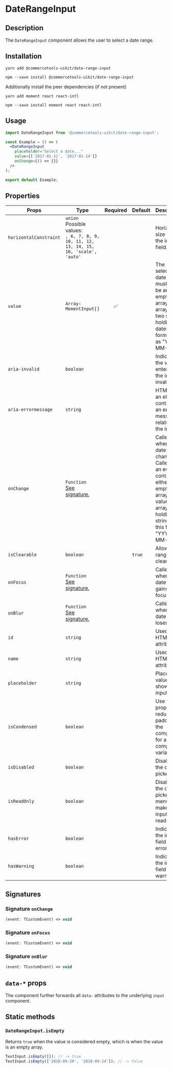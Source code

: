 <!-- THIS IS AN AUTOGENERATED FILE. DO NOT EDIT THIS FILE DIRECTLY. -->
<!-- This file is created by the `yarn generate-readme` script. -->

# DateRangeInput

## Description

The `DateRangeInput` component allows the user to select a date range.

## Installation

```
yarn add @commercetools-uikit/date-range-input
```

```
npm --save install @commercetools-uikit/date-range-input
```

Additionally install the peer dependencies (if not present)

```
yarn add moment react react-intl
```

```
npm --save install moment react react-intl
```

## Usage

```jsx
import DateRangeInput from '@commercetools-uikit/date-range-input';

const Example = () => (
  <DateRangeInput
    placeholder="Select a date..."
    value={['2017-01-11', '2017-01-14']}
    onChange={() => {}}
  />
);

export default Example;
```

## Properties

| Props                  | Type                                                                                         | Required | Default | Description                                                                                                                                                       |
| ---------------------- | -------------------------------------------------------------------------------------------- | :------: | ------- | ----------------------------------------------------------------------------------------------------------------------------------------------------------------- |
| `horizontalConstraint` | `union`<br/>Possible values:<br/>`, 6, 7, 8, 9, 10, 11, 12, 13, 14, 15, 16, 'scale', 'auto'` |          |         | Horizontal size limit of the input field.                                                                                                                         |
| `value`                | `Array: MomentInput[]`                                                                       |    ✅    |         | The selected date range, must either be an empty array or an array of two strings holding dates formatted as "YYYY-MM-DD".                                        |
| `aria-invalid`         | `boolean`                                                                                    |          |         | Indicate if the value entered in the input is invalid.                                                                                                            |
| `aria-errormessage`    | `string`                                                                                     |          |         | HTML ID of an element containing an error message related to the input.                                                                                           |
| `onChange`             | `Function`<br/>[See signature.](#signature-onchange)                                         |          |         | Called when the date range changes. Called with an event containing either an empty array (no value) or an array holding two string in this format: "YYYY-MM-DD". |
| `isClearable`          | `boolean`                                                                                    |          | `true`  | Allows the range to be cleared                                                                                                                                    |
| `onFocus`              | `Function`<br/>[See signature.](#signature-onfocus)                                          |          |         | Called when the date input gains focus.                                                                                                                           |
| `onBlur`               | `Function`<br/>[See signature.](#signature-onblur)                                           |          |         | Called when the date input loses focus.                                                                                                                           |
| `id`                   | `string`                                                                                     |          |         | Used as the HTML `id` attribute.                                                                                                                                  |
| `name`                 | `string`                                                                                     |          |         | Used as the HTML `name` attribute.                                                                                                                                |
| `placeholder`          | `string`                                                                                     |          |         | Placeholder value to show in the input field                                                                                                                      |
| `isCondensed`          | `boolean`                                                                                    |          |         | Use this property to reduce the paddings of the component for a ui compact variant                                                                                |
| `isDisabled`           | `boolean`                                                                                    |          |         | Disables the date picker                                                                                                                                          |
| `isReadOnly`           | `boolean`                                                                                    |          |         | Disables the date picker menu and makes input field read-only                                                                                                     |
| `hasError`             | `boolean`                                                                                    |          |         | Indicates the input field has an error                                                                                                                            |
| `hasWarning`           | `boolean`                                                                                    |          |         | Indicates the input field has warning                                                                                                                             |

## Signatures

### Signature `onChange`

```ts
(event: TCustomEvent) => void
```

### Signature `onFocus`

```ts
(event: TCustomEvent) => void
```

### Signature `onBlur`

```ts
(event: TCustomEvent) => void
```

## `data-*` props

The component further forwards all `data-` attributes to the underlying `input` component.

## Static methods

### `DateRangeInput.isEmpty`

Returns `true` when the value is considered empty, which is when the value is an empty array.

```js
TextInput.isEmpty([]); // -> true
TextInput.isEmpty(['2018-09-20', '2018-09-24']); // -> false
```
